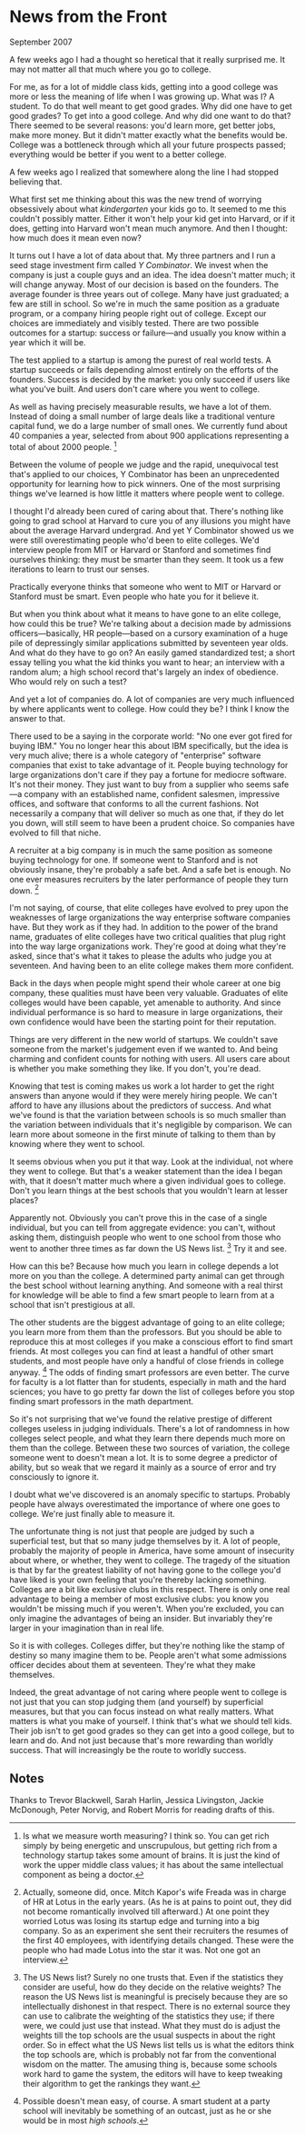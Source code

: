 # News from the Front

September 2007

A few weeks ago I had a thought so heretical that it really surprised me. It may not matter all that much where you go to college.

For me, as for a lot of middle class kids, getting into a good college was more or less the meaning of life when I was growing up. What was I? A student. To do that well meant to get good grades. Why did one have to get good grades? To get into a good college. And why did one want to do that? There seemed to be several reasons: you'd learn more, get better jobs, make more money. But it didn't matter exactly what the benefits would be. College was a bottleneck through which all your future prospects passed; everything would be better if you went to a better college.

A few weeks ago I realized that somewhere along the line I had stopped believing that.

What first set me thinking about this was the new trend of worrying obsessively about what _kindergarten_ your kids go to. It seemed to me this couldn't possibly matter. Either it won't help your kid get into Harvard, or if it does, getting into Harvard won't mean much anymore. And then I thought: how much does it mean even now?

It turns out I have a lot of data about that. My three partners and I run a seed stage investment firm called _Y Combinator_. We invest when the company is just a couple guys and an idea. The idea doesn't matter much; it will change anyway. Most of our decision is based on the founders. The average founder is three years out of college. Many have just graduated; a few are still in school. So we're in much the same position as a graduate program, or a company hiring people right out of college. Except our choices are immediately and visibly tested. There are two possible outcomes for a startup: success or failure—and usually you know within a year which it will be.

The test applied to a startup is among the purest of real world tests. A startup succeeds or fails depending almost entirely on the efforts of the founders. Success is decided by the market: you only succeed if users like what you've built. And users don't care where you went to college.

As well as having precisely measurable results, we have a lot of them. Instead of doing a small number of large deals like a traditional venture capital fund, we do a large number of small ones. We currently fund about 40 companies a year, selected from about 900 applications representing a total of about 2000 people. [^1]

Between the volume of people we judge and the rapid, unequivocal test that's applied to our choices, Y Combinator has been an unprecedented opportunity for learning how to pick winners. One of the most surprising things we've learned is how little it matters where people went to college.

I thought I'd already been cured of caring about that. There's nothing like going to grad school at Harvard to cure you of any illusions you might have about the average Harvard undergrad. And yet Y Combinator showed us we were still overestimating people who'd been to elite colleges. We'd interview people from MIT or Harvard or Stanford and sometimes find ourselves thinking: they must be smarter than they seem. It took us a few iterations to learn to trust our senses.

Practically everyone thinks that someone who went to MIT or Harvard or Stanford must be smart. Even people who hate you for it believe it.

But when you think about what it means to have gone to an elite college, how could this be true? We're talking about a decision made by admissions officers—basically, HR people—based on a cursory examination of a huge pile of depressingly similar applications submitted by seventeen year olds. And what do they have to go on? An easily gamed standardized test; a short essay telling you what the kid thinks you want to hear; an interview with a random alum; a high school record that's largely an index of obedience. Who would rely on such a test?

And yet a lot of companies do. A lot of companies are very much influenced by where applicants went to college. How could they be? I think I know the answer to that.

There used to be a saying in the corporate world: "No one ever got fired for buying IBM." You no longer hear this about IBM specifically, but the idea is very much alive; there is a whole category of "enterprise" software companies that exist to take advantage of it. People buying technology for large organizations don't care if they pay a fortune for mediocre software. It's not their money. They just want to buy from a supplier who seems safe—a company with an established name, confident salesmen, impressive offices, and software that conforms to all the current fashions. Not necessarily a company that will deliver so much as one that, if they do let you down, will still seem to have been a prudent choice. So companies have evolved to fill that niche.

A recruiter at a big company is in much the same position as someone buying technology for one. If someone went to Stanford and is not obviously insane, they're probably a safe bet. And a safe bet is enough. No one ever measures recruiters by the later performance of people they turn down. [^2]

I'm not saying, of course, that elite colleges have evolved to prey upon the weaknesses of large organizations the way enterprise software companies have. But they work as if they had. In addition to the power of the brand name, graduates of elite colleges have two critical qualities that plug right into the way large organizations work. They're good at doing what they're asked, since that's what it takes to please the adults who judge you at seventeen. And having been to an elite college makes them more confident.

Back in the days when people might spend their whole career at one big company, these qualities must have been very valuable. Graduates of elite colleges would have been capable, yet amenable to authority. And since individual performance is so hard to measure in large organizations, their own confidence would have been the starting point for their reputation.

Things are very different in the new world of startups. We couldn't save someone from the market's judgement even if we wanted to. And being charming and confident counts for nothing with users. All users care about is whether you make something they like. If you don't, you're dead.

Knowing that test is coming makes us work a lot harder to get the right answers than anyone would if they were merely hiring people. We can't afford to have any illusions about the predictors of success. And what we've found is that the variation between schools is so much smaller than the variation between individuals that it's negligible by comparison. We can learn more about someone in the first minute of talking to them than by knowing where they went to school.

It seems obvious when you put it that way. Look at the individual, not where they went to college. But that's a weaker statement than the idea I began with, that it doesn't matter much where a given individual goes to college. Don't you learn things at the best schools that you wouldn't learn at lesser places?

Apparently not. Obviously you can't prove this in the case of a single individual, but you can tell from aggregate evidence: you can't, without asking them, distinguish people who went to one school from those who went to another three times as far down the US News list. [^3] Try it and see.

How can this be? Because how much you learn in college depends a lot more on you than the college. A determined party animal can get through the best school without learning anything. And someone with a real thirst for knowledge will be able to find a few smart people to learn from at a school that isn't prestigious at all.

The other students are the biggest advantage of going to an elite college; you learn more from them than the professors. But you should be able to reproduce this at most colleges if you make a conscious effort to find smart friends. At most colleges you can find at least a handful of other smart students, and most people have only a handful of close friends in college anyway. [^4] The odds of finding smart professors are even better. The curve for faculty is a lot flatter than for students, especially in math and the hard sciences; you have to go pretty far down the list of colleges before you stop finding smart professors in the math department.

So it's not surprising that we've found the relative prestige of different colleges useless in judging individuals. There's a lot of randomness in how colleges select people, and what they learn there depends much more on them than the college. Between these two sources of variation, the college someone went to doesn't mean a lot. It is to some degree a predictor of ability, but so weak that we regard it mainly as a source of error and try consciously to ignore it.

I doubt what we've discovered is an anomaly specific to startups. Probably people have always overestimated the importance of where one goes to college. We're just finally able to measure it.

The unfortunate thing is not just that people are judged by such a superficial test, but that so many judge themselves by it. A lot of people, probably the majority of people in America, have some amount of insecurity about where, or whether, they went to college. The tragedy of the situation is that by far the greatest liability of not having gone to the college you'd have liked is your own feeling that you're thereby lacking something. Colleges are a bit like exclusive clubs in this respect. There is only one real advantage to being a member of most exclusive clubs: you know you wouldn't be missing much if you weren't. When you're excluded, you can only imagine the advantages of being an insider. But invariably they're larger in your imagination than in real life.

So it is with colleges. Colleges differ, but they're nothing like the stamp of destiny so many imagine them to be. People aren't what some admissions officer decides about them at seventeen. They're what they make themselves.

Indeed, the great advantage of not caring where people went to college is not just that you can stop judging them (and yourself) by superficial measures, but that you can focus instead on what really matters. What matters is what you make of yourself. I think that's what we should tell kids. Their job isn't to get good grades so they can get into a good college, but to learn and do. And not just because that's more rewarding than worldly success. That will increasingly be the route to worldly success.

## Notes

[^1]: Is what we measure worth measuring? I think so. You can get rich simply by being energetic and unscrupulous, but getting rich from a technology startup takes some amount of brains. It is just the kind of work the upper middle class values; it has about the same intellectual component as being a doctor.

[^2]: Actually, someone did, once. Mitch Kapor's wife Freada was in charge of HR at Lotus in the early years. (As he is at pains to point out, they did not become romantically involved till afterward.) At one point they worried Lotus was losing its startup edge and turning into a big company. So as an experiment she sent their recruiters the resumes of the first 40 employees, with identifying details changed. These were the people who had made Lotus into the star it was. Not one got an interview.

[^3]: The US News list? Surely no one trusts that. Even if the statistics they consider are useful, how do they decide on the relative weights? The reason the US News list is meaningful is precisely because they are so intellectually dishonest in that respect. There is no external source they can use to calibrate the weighting of the statistics they use; if there were, we could just use that instead. What they must do is adjust the weights till the top schools are the usual suspects in about the right order. So in effect what the US News list tells us is what the editors think the top schools are, which is probably not far from the conventional wisdom on the matter. The amusing thing is, because some schools work hard to game the system, the editors will have to keep tweaking their algorithm to get the rankings they want.

[^4]: Possible doesn't mean easy, of course. A smart student at a party school will inevitably be something of an outcast, just as he or she would be in most _high schools_.

Thanks to Trevor Blackwell, Sarah Harlin, Jessica Livingston, Jackie McDonough, Peter Norvig, and Robert Morris for reading drafts of this.